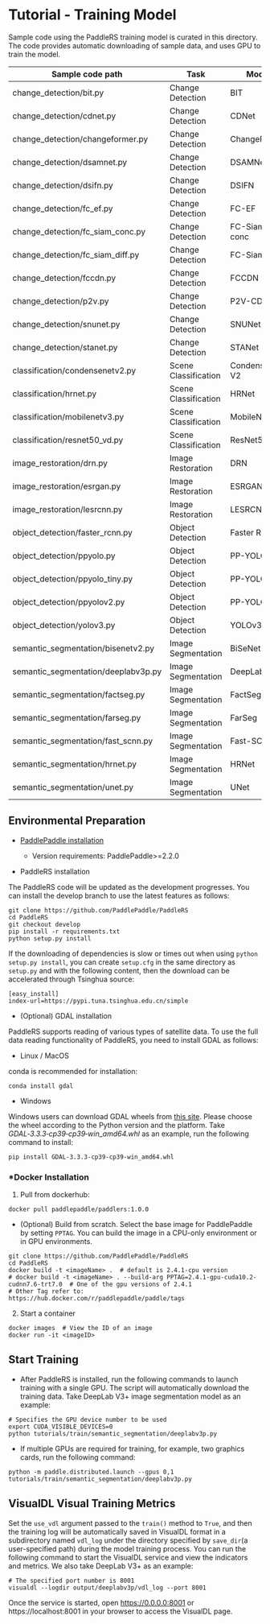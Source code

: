 # Tutorial - Training Model

Sample code using the PaddleRS training model is curated in this directory. The code provides automatic downloading of sample data, and uses GPU to train the model.

|Sample code path | Task | Model |
|------|--------|---------|
|change_detection/bit.py | Change Detection | BIT |
|change_detection/cdnet.py | Change Detection | CDNet |
|change_detection/changeformer.py | Change Detection | ChangeFormer |
|change_detection/dsamnet.py | Change Detection | DSAMNet |
|change_detection/dsifn.py | Change Detection | DSIFN |
|change_detection/fc_ef.py | Change Detection | FC-EF |
|change_detection/fc_siam_conc.py | Change Detection | FC-Siam-conc |
|change_detection/fc_siam_diff.py | Change Detection | FC-Siam-diff |
|change_detection/fccdn.py | Change Detection | FCCDN |
|change_detection/p2v.py | Change Detection | P2V-CD |
|change_detection/snunet.py | Change Detection | SNUNet |
|change_detection/stanet.py | Change Detection | STANet |
|classification/condensenetv2.py | Scene Classification | CondenseNet V2 |
|classification/hrnet.py | Scene Classification | HRNet |
|classification/mobilenetv3.py | Scene Classification | MobileNetV3 |
|classification/resnet50_vd.py | Scene Classification | ResNet50-vd |
|image_restoration/drn.py | Image Restoration | DRN |
|image_restoration/esrgan.py | Image Restoration | ESRGAN |
|image_restoration/lesrcnn.py | Image Restoration | LESRCNN |
|object_detection/faster_rcnn.py | Object Detection | Faster R-CNN |
|object_detection/ppyolo.py | Object Detection | PP-YOLO |
|object_detection/ppyolo_tiny.py | Object Detection | PP-YOLO Tiny |
|object_detection/ppyolov2.py | Object Detection | PP-YOLOv2 |
|object_detection/yolov3.py | Object Detection | YOLOv3 |
|semantic_segmentation/bisenetv2.py | Image Segmentation | BiSeNet V2 |
|semantic_segmentation/deeplabv3p.py | Image Segmentation | DeepLab V3+ |
|semantic_segmentation/factseg.py | Image Segmentation | FactSeg |
|semantic_segmentation/farseg.py | Image Segmentation | FarSeg |
|semantic_segmentation/fast_scnn.py | Image Segmentation | Fast-SCNN |
|semantic_segmentation/hrnet.py | Image Segmentation | HRNet |
|semantic_segmentation/unet.py | Image Segmentation | UNet |

## Environmental Preparation

+ [PaddlePaddle installation](https://www.paddlepaddle.org.cn/install/quick)
  - Version requirements: PaddlePaddle>=2.2.0

+ PaddleRS installation

The PaddleRS code will be updated as the development progresses. You can install the develop branch to use the latest features as follows:

```shell
git clone https://github.com/PaddlePaddle/PaddleRS
cd PaddleRS
git checkout develop
pip install -r requirements.txt
python setup.py install
```

If the downloading of dependencies is slow or times out when using `python setup.py install`, you can create `setup.cfg` in the same directory as `setup.py` and with the following content, then the download can be accelerated through Tsinghua source:

```
[easy_install]
index-url=https://pypi.tuna.tsinghua.edu.cn/simple
```

+ (Optional) GDAL installation

PaddleRS supports reading of various types of satellite data. To use the full data reading functionality of PaddleRS, you need to install GDAL as follows:

  - Linux / MacOS

conda is recommended for installation:

```shell
conda install gdal
```

  - Windows

Windows users can download GDAL wheels from [this site](https://www.lfd.uci.edu/~gohlke/pythonlibs/#gdal). Please choose the wheel according to the Python version and the platform. Take *GDAL‑3.3.3‑cp39‑cp39‑win_amd64.whl* as an example, run the following command to install:

```shell
pip install GDAL‑3.3.3‑cp39‑cp39‑win_amd64.whl
```

### *Docker Installation

1. Pull from dockerhub:

```shell
docker pull paddlepaddle/paddlers:1.0.0
```

- (Optional) Build from scratch. Select the base image for PaddlePaddle by setting `PPTAG`. You can build the image in a CPU-only environment or in GPU environments.

```shell
git clone https://github.com/PaddlePaddle/PaddleRS
cd PaddleRS
docker build -t <imageName> .  # default is 2.4.1-cpu version
# docker build -t <imageName> . --build-arg PPTAG=2.4.1-gpu-cuda10.2-cudnn7.6-trt7.0  # One of the gpu versions of 2.4.1
# Other Tag refer to: https://hub.docker.com/r/paddlepaddle/paddle/tags
```

2. Start a container

```shell
docker images  # View the ID of an image
docker run -it <imageID>
```

## Start Training

+ After PaddleRS is installed, run the following commands to launch training with a single GPU. The script will automatically download the training data. Take DeepLab V3+ image segmentation model as an example:

```shell
# Specifies the GPU device number to be used
export CUDA_VISIBLE_DEVICES=0
python tutorials/train/semantic_segmentation/deeplabv3p.py
```

+ If multiple GPUs are required for training, for example, two graphics cards, run the following command:

```shell
python -m paddle.distributed.launch --gpus 0,1 tutorials/train/semantic_segmentation/deeplabv3p.py
```

## VisualDL Visual Training Metrics

Set the `use_vdl` argument passed to the `train()` method to `True`, and then the training log will be automatically saved in VisualDL format in a subdirectory named `vdl_log` under the directory specified by `save_dir`(a user-specified path) during the model training process. You can run the following command to start the VisualDL service and view the indicators and metrics. We also take DeepLab V3+ as an example:

```shell
# The specified port number is 8001
visualdl --logdir output/deeplabv3p/vdl_log --port 8001
```

Once the service is started, open https://0.0.0.0:8001 or https://localhost:8001 in your browser to access the VisualDL page.
